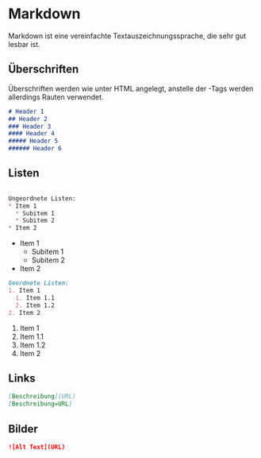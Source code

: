 # Markdown

Markdown ist eine vereinfachte Textauszeichnungssprache,
die sehr gut lesbar ist.

## Überschriften

Überschriften werden wie unter HTML angelegt, anstelle der <hx>-Tags werden allerdings Rauten verwendet.

```Markdown
# Header 1  
## Header 2  
### Header 3   
#### Header 4  
##### Header 5  
###### Header 6  
```

## Listen

```Markdown

Ungeordnete Listen:
* Item 1
  * Subitem 1
  * Subitem 2
* Item 2
```

* Item 1
  * Subitem 1
  * Subitem 2
* Item 2

```Markdown
Geordnete Listen:
1. Item 1
  1. Item 1.1
  2. Item 1.2
2. Item 2

```

1. Item 1
 1. Item 1.1
 2. Item 1.2
2. Item 2

## Links

```Markdown
[Beschreibung](URL)  
[Beschreibung=URL]
```

## Bilder

```Markdown
![Alt Text](URL)
```
